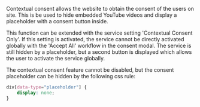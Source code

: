 Contextual consent allows the website to obtain the consent of the users on
site. This is be used to hide embedded YouTube videos and display a placeholder
with a consent button inside.

This function can be extended with the service setting 'Contextual Consent
Only'. If this setting is activated, the service cannot be directly activated
globally with the 'Accept All' workflow in the consent modal. The service is
still hidden by a placeholder, but a second button is displayed which allows the
user to activate the service globally.

The contextual consent feature cannot be disabled, but the consent placeholder
can be hidden by the following css rule:

```css
div[data-type="placeholder"] {
    display: none;
}
```
